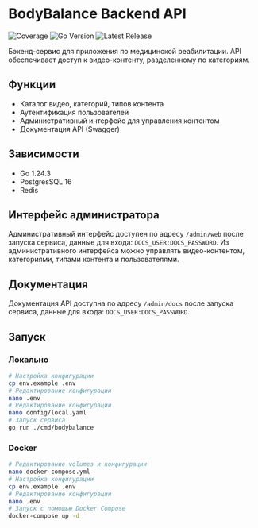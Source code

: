# BodyBalance Backend API

![Coverage](https://img.shields.io/badge/Coverage-0%25-red)
![Go Version](https://img.shields.io/github/go-mod/go-version/langowen/bodybalance-backend)
![Latest Release](https://img.shields.io/github/v/tag/langowen/bodybalance-backend?label=release)

Бэкенд-сервис для приложения по медицинской реабилитации. API обеспечивает доступ к видео-контенту, разделенному по категориям.

## Функции

- Каталог видео, категорий, типов контента
- Аутентификация пользователей
- Административный интерфейс для управления контентом
- Документация API (Swagger)

## Зависимости

- Go 1.24.3
- PostgresSQL 16
- Redis

## Интерфейс администратора
Административный интерфейс доступен по адресу `/admin/web` после запуска сервиса, данные для входа: `DOCS_USER:DOCS_PASSWORD`.
Из административного интерфейса можно управлять видео-контентом, категориями, типами контента и пользователями.

## Документация

Документация API доступна по адресу `/admin/docs` после запуска сервиса, данные для входа: `DOCS_USER:DOCS_PASSWORD`.

## Запуск

### Локально

```bash
# Настройка конфигурации
cp env.example .env
# Редактирование конфигурации
nano .env
# Редактирование конфигурации
nano config/local.yaml
# Запуск сервиса
go run ./cmd/bodybalance
```

### Docker



```bash
# Редактирование volumes и конфигурации
nano docker-compose.yml
# Настройка конфигурации
cp env.example .env
# Редактирование конфигурации
nano .env
# Запуск с помощью Docker Compose
docker-compose up -d
```

